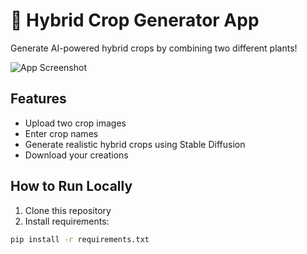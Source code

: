 # 🌾 Hybrid Crop Generator App

Generate AI-powered hybrid crops by combining two different plants!

![App Screenshot](./screenshot.png)

## Features
- Upload two crop images
- Enter crop names
- Generate realistic hybrid crops using Stable Diffusion
- Download your creations

## How to Run Locally

1. Clone this repository
2. Install requirements:
```bash
pip install -r requirements.txt
